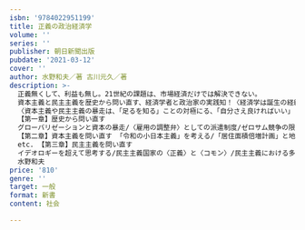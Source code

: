 ```yaml
---
isbn: '9784022951199'
title: 正義の政治経済学
volume: ''
series: ''
publisher: 朝日新聞出版
pubdate: '2021-03-12'
cover: ''
author: 水野和夫／著 古川元久／著
description: >-
  正義無くして、利益も無し。21世紀の課題は、市場経済だけでは解決できない。
  資本主義と民主主義を歴史から問い直す、経済学者と政治家の実践知！〈経済学は誕生の経緯からして人類救済の学問である。21世紀は「正義の政治経済学」が必要となる〉――水野和夫
  〈資本主義や民主主義の暴走は、「足るを知る」ことの対極にる、「自分さえ良ければいい」という心持ちから生じるのではないか〉――古川元久◎目次よりはじめに・・・古川元久
  【第一章】歴史から問い直す 
  グローバリゼーションと資本の暴走/〈雇用の調整弁〉としての派遣制度/ゼロサム競争の限界を知る/成長教を捨て、〈サステナブル〉な社会を etc.
  【第二章】資本主義を問い直す 「令和の小日本主義」を考える/「居住面積倍増計画」と地方分散型社会/今こそ金融取引税の導入を/コロナバブルを乗り切るために
  etc. 【第三章】民主主義を問い直す 
  イデオロギーを超えて思考する/民主主義国家の〈正義〉と〈コモン〉/民主主義における多様性/「定常社会」の〈幸せ〉を見つめ直す etc. おわりに ・・・
  水野和夫
price: '810'
genre: ''
target: 一般
format: 新書
content: 社会

---
```

